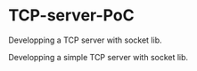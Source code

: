 # TCP-server-PoC
Developping a TCP server with socket lib.

Developping a simple TCP server with socket lib.
